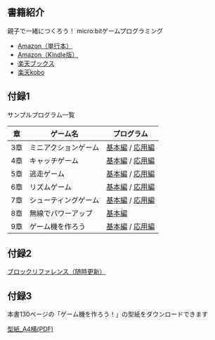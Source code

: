 ## 書籍紹介
親子で一緒につくろう！ micro:bitゲームプログラミング

- <a href="https://www.amazon.co.jp/dp/4798158437">Amazon（単行本）</a>
- <a href="https://www.amazon.co.jp/dp/B07KS7DCSH/">Amazon（Kindle版）</a>
- <a href="https://hb.afl.rakuten.co.jp/hgc/179c9048.fafefee1.179c9049.721b2753/?pc=https%3A%2F%2Fitem.rakuten.co.jp%2Fbook%2F15720743%2F&m=http%3A%2F%2Fm.rakuten.co.jp%2Fbook%2Fi%2F19415950%2F&link_type=text&ut=eyJwYWdlIjoiaXRlbSIsInR5cGUiOiJ0ZXh0Iiwic2l6ZSI6IjI0MHgyNDAiLCJuYW0iOjEsIm5hbXAiOiJyaWdodCIsImNvbSI6MSwiY29tcCI6ImRvd24iLCJwcmljZSI6MSwiYm9yIjoxLCJjb2wiOjEsImJidG4iOjF9" target="_blank" rel="nofollow noopener noreferrer" style="word-wrap:break-word;"  >楽天ブックス</a>
- <a href="https://hb.afl.rakuten.co.jp/hgc/179c91b8.cace9fd3.179c91b9.c04cffe6/?pc=https%3A%2F%2Fitem.rakuten.co.jp%2Frakutenkobo-ebooks%2Fe899f8e8368e3cc2931b8d054717adfe%2F&m=http%3A%2F%2Fm.rakuten.co.jp%2Frakutenkobo-ebooks%2Fi%2F17971144%2F&link_type=text&ut=eyJwYWdlIjoiaXRlbSIsInR5cGUiOiJ0ZXh0Iiwic2l6ZSI6IjI0MHgyNDAiLCJuYW0iOjEsIm5hbXAiOiJyaWdodCIsImNvbSI6MSwiY29tcCI6ImRvd24iLCJwcmljZSI6MCwiYm9yIjoxLCJjb2wiOjAsImJidG4iOjF9" target="_blank" rel="nofollow noopener noreferrer" style="word-wrap:break-word;"  >楽天kobo</a>

## 付録1
サンプルプログラム一覧

| 章  | ゲーム名             | プログラム                                                                                                     |
| --- | -------------------- | -------------------------------------------------------------------------------------------------------------- |
| 3章 | ミニアクションゲーム | [基本編](https://makecode.microbit.org/_8cXUfyHtC4fq) / [応用編](https://makecode.microbit.org/_L3y8pJgAe6br)  |
| 4章 | キャッチゲーム       | [基本編](https://makecode.microbit.org/_65F7PFPJp497) / [応用編](https://makecode.microbit.org/_HR46kpazz8mH)  |
| 5章 | 逃走ゲーム           | [基本編](https://makecode.microbit.org/_MaMbbC5hwHib) / [応用編](https://makecode.microbit.org/_bfo71e0i81i3)  |
| 6章 | リズムゲーム         | [基本編](https://makecode.microbit.org/_iq9DCidAc1Uz) / [応用編](https://makecode.microbit.org/_PTu1z5UPxMfc)  |
| 7章 | シューティングゲーム | [基本編](https://makecode.microbit.org/_dC0XzhWh0FUF) /  [応用編](https://makecode.microbit.org/_TYcCX0DM6EEY) |
| 8章 | 無線でパワーアップ   | [基本編](https://makecode.microbit.org/_iAzAapbbVYXq)                                                          |
| 9章 | ゲーム機を作ろう     | [基本編](https://makecode.microbit.org/_eTkUC2Dfs4ib) / [応用編](https://makecode.microbit.org/_1EAckCVRA6eA)  |

## 付録2
<a href="{{ site.baseurl }}/blocks/">ブロックリファレンス（随時更新）</a>

## 付録3
本書130ページの「ゲーム機を作ろう！」の型紙をダウンロードできます
<p>
    <a href="{{ site.baseurl }}/assets/other/pattern.pdf">型紙_A4横(PDF)</a>
</p>